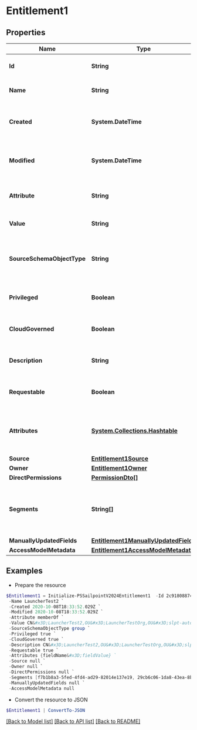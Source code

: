 # Entitlement1
## Properties

Name | Type | Description | Notes
------------ | ------------- | ------------- | -------------
**Id** | **String** | The entitlement id | [optional] 
**Name** | **String** | The entitlement name | [optional] 
**Created** | **System.DateTime** | Time when the entitlement was created | [optional] 
**Modified** | **System.DateTime** | Time when the entitlement was last modified | [optional] 
**Attribute** | **String** | The entitlement attribute name | [optional] 
**Value** | **String** | The value of the entitlement | [optional] 
**SourceSchemaObjectType** | **String** | The object type of the entitlement from the source schema | [optional] 
**Privileged** | **Boolean** | True if the entitlement is privileged | [optional] [default to $false]
**CloudGoverned** | **Boolean** | True if the entitlement is cloud governed | [optional] [default to $false]
**Description** | **String** | The description of the entitlement | [optional] 
**Requestable** | **Boolean** | True if the entitlement is requestable | [optional] [default to $false]
**Attributes** | [**System.Collections.Hashtable**](AnyType.md) | A map of free-form key-value pairs from the source system | [optional] 
**Source** | [**Entitlement1Source**](Entitlement1Source.md) |  | [optional] 
**Owner** | [**Entitlement1Owner**](Entitlement1Owner.md) |  | [optional] 
**DirectPermissions** | [**PermissionDto[]**](PermissionDto.md) |  | [optional] 
**Segments** | **String[]** | List of IDs of segments, if any, to which this Entitlement is assigned. | [optional] 
**ManuallyUpdatedFields** | [**Entitlement1ManuallyUpdatedFields**](Entitlement1ManuallyUpdatedFields.md) |  | [optional] 
**AccessModelMetadata** | [**Entitlement1AccessModelMetadata**](Entitlement1AccessModelMetadata.md) |  | [optional] 

## Examples

- Prepare the resource
```powershell
$Entitlement1 = Initialize-PSSailpointV2024Entitlement1  -Id 2c91808874ff91550175097daaec161c `
 -Name LauncherTest2 `
 -Created 2020-10-08T18:33:52.029Z `
 -Modified 2020-10-08T18:33:52.029Z `
 -Attribute memberOf `
 -Value CN&#x3D;LauncherTest2,OU&#x3D;LauncherTestOrg,OU&#x3D;slpt-automation,DC&#x3D;TestAutomationAD,DC&#x3D;local `
 -SourceSchemaObjectType group `
 -Privileged true `
 -CloudGoverned true `
 -Description CN&#x3D;LauncherTest2,OU&#x3D;LauncherTestOrg,OU&#x3D;slpt-automation,DC&#x3D;TestAutomationAD,DC&#x3D;local `
 -Requestable true `
 -Attributes {fieldName&#x3D;fieldValue} `
 -Source null `
 -Owner null `
 -DirectPermissions null `
 -Segments [f7b1b8a3-5fed-4fd4-ad29-82014e137e19, 29cb6c06-1da8-43ea-8be4-b3125f248f2a] `
 -ManuallyUpdatedFields null `
 -AccessModelMetadata null
```

- Convert the resource to JSON
```powershell
$Entitlement1 | ConvertTo-JSON
```

[[Back to Model list]](../README.md#documentation-for-models) [[Back to API list]](../README.md#documentation-for-api-endpoints) [[Back to README]](../README.md)

